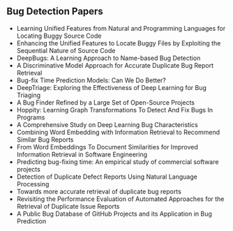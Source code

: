 <h2>Bug Detection Papers </h2>



<ul>

                             

 <li><a target="_blank" href="https://github.com/manjunath5496/Bug-Detection-Papers/blob/master/bg(1).pdf" style="text-decoration:none;">Learning Unified Features from Natural and Programming Languages for Locating Buggy Source Code</a></li>

 <li><a target="_blank" href="https://github.com/manjunath5496/Bug-Detection-Papers/blob/master/bg(2).pdf" style="text-decoration:none;">Enhancing the Unified Features to Locate Buggy Files by Exploiting the Sequential Nature of Source Code</a></li>

<li><a target="_blank" href="https://github.com/manjunath5496/Bug-Detection-Papers/blob/master/bg(3).pdf" style="text-decoration:none;">DeepBugs:
A Learning Approach to Name-based Bug Detection</a></li>
 <li><a target="_blank" href="https://github.com/manjunath5496/Bug-Detection-Papers/blob/master/bg(4).pdf" style="text-decoration:none;">A Discriminative Model Approach for Accurate Duplicate Bug Report Retrieval</a></li>                              
<li><a target="_blank" href="https://github.com/manjunath5496/Bug-Detection-Papers/blob/master/bg(5).pdf" style="text-decoration:none;">Bug-fix Time Prediction Models: Can We Do Better?</a></li>
<li><a target="_blank" href="https://github.com/manjunath5496/Bug-Detection-Papers/blob/master/bg(6).pdf" style="text-decoration:none;">DeepTriage: Exploring the Effectiveness of Deep Learning for Bug Triaging</a></li>
 <li><a target="_blank" href="https://github.com/manjunath5496/Bug-Detection-Papers/blob/master/bg(7).pdf" style="text-decoration:none;">A Bug Finder Refined by a Large Set of Open-Source Projects</a></li>

 <li><a target="_blank" href="https://github.com/manjunath5496/Bug-Detection-Papers/blob/master/bg(8).pdf" style="text-decoration:none;"> Hoppity: Learning Graph Transformations To Detect And Fix Bugs In Programs </a></li>
   <li><a target="_blank" href="https://github.com/manjunath5496/Bug-Detection-Papers/blob/master/bg(9).pdf" style="text-decoration:none;">A Comprehensive Study on Deep Learning Bug Characteristics</a></li>
  
   
 <li><a target="_blank" href="https://github.com/manjunath5496/Bug-Detection-Papers/blob/master/bg(10).pdf" style="text-decoration:none;">Combining Word Embedding with Information Retrieval to Recommend Similar Bug Reports </a></li>                              
<li><a target="_blank" href="https://github.com/manjunath5496/Bug-Detection-Papers/blob/master/bg(11).pdf" style="text-decoration:none;">From Word Embeddings To Document Similarities for Improved Information Retrieval in Software Engineering</a></li>
<li><a target="_blank" href="https://github.com/manjunath5496/Bug-Detection-Papers/blob/master/bg(12).pdf" style="text-decoration:none;">Predicting bug-fixing time: An empirical study of commercial software projects</a></li>
<li><a target="_blank" href="https://github.com/manjunath5496/Bug-Detection-Papers/blob/master/bg(13).pdf" style="text-decoration:none;">Detection of Duplicate Defect Reports Using Natural Language Processing</a></li>

<li><a target="_blank" href="https://github.com/manjunath5496/Bug-Detection-Papers/blob/master/bg(14).pdf" style="text-decoration:none;">Towards more accurate retrieval of duplicate bug reports</a></li>
                              
<li><a target="_blank" href="https://github.com/manjunath5496/Bug-Detection-Papers/blob/master/bg(15).pdf" style="text-decoration:none;">Revisiting the Performance Evaluation of
Automated Approaches for the Retrieval of Duplicate Issue Reports</a></li>

<li><a target="_blank" href="https://github.com/manjunath5496/Bug-Detection-Papers/blob/master/bg(16).pdf" style="text-decoration:none;">A Public Bug Database of GitHub Projects and its Application in Bug Prediction</a></li>

  </ul>
